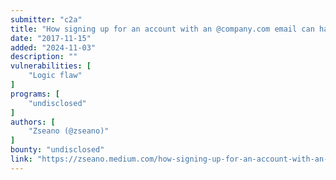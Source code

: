 ```yaml
---
submitter: "c2a"
title: "How signing up for an account with an @company.com email can have unexpected results"
date: "2017-11-15"
added: "2024-11-03"
description: ""
vulnerabilities: [
    "Logic flaw"
]
programs: [
    "undisclosed"
]
authors: [
    "Zseano (@zseano)"
]
bounty: "undisclosed"
link: "https://zseano.medium.com/how-signing-up-for-an-account-with-an-company-com-email-can-have-unexpected-results-7f1b700976f5"
---
```




